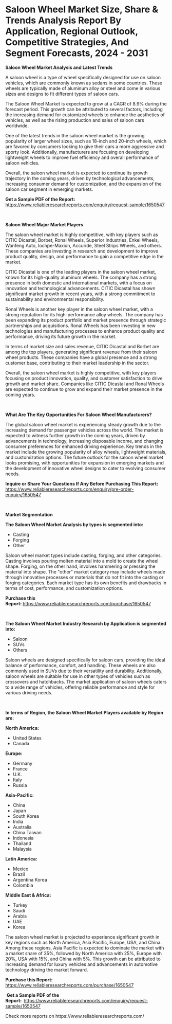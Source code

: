 <p><h1>Saloon Wheel Market Size, Share & Trends Analysis Report By Application, Regional Outlook, Competitive Strategies, And Segment Forecasts, 2024 - 2031</h1></p><p><strong>Saloon Wheel Market Analysis and Latest Trends</strong></p>
<p><p>A saloon wheel is a type of wheel specifically designed for use on saloon vehicles, which are commonly known as sedans in some countries. These wheels are typically made of aluminum alloy or steel and come in various sizes and designs to fit different types of saloon cars.</p><p>The Saloon Wheel Market is expected to grow at a CAGR of 8.9% during the forecast period. This growth can be attributed to several factors, including the increasing demand for customized wheels to enhance the aesthetics of vehicles, as well as the rising production and sales of saloon cars worldwide.</p><p>One of the latest trends in the saloon wheel market is the growing popularity of larger wheel sizes, such as 18-inch and 20-inch wheels, which are favored by consumers looking to give their cars a more aggressive and sporty look. Additionally, manufacturers are focusing on developing lightweight wheels to improve fuel efficiency and overall performance of saloon vehicles.</p><p>Overall, the saloon wheel market is expected to continue its growth trajectory in the coming years, driven by technological advancements, increasing consumer demand for customization, and the expansion of the saloon car segment in emerging markets.</p></p>
<p><strong>Get a Sample PDF of the Report:&nbsp;</strong> <a href="https://www.reliableresearchreports.com/enquiry/request-sample/1650547">https://www.reliableresearchreports.com/enquiry/request-sample/1650547</a></p>
<p>&nbsp;</p>
<p><strong>Saloon Wheel Major Market Players</strong></p>
<p><p>The saloon wheel market is highly competitive, with key players such as CITIC Dicastal, Borbet, Ronal Wheels, Superior Industries, Enkei Wheels, Wanfeng Auto, Iochpe-Maxion, Accuride, Steel Strips Wheels, and others. These companies are investing in research and development to improve product quality, design, and performance to gain a competitive edge in the market.</p><p>CITIC Dicastal is one of the leading players in the saloon wheel market, known for its high-quality aluminum wheels. The company has a strong presence in both domestic and international markets, with a focus on innovation and technological advancements. CITIC Dicastal has shown significant market growth in recent years, with a strong commitment to sustainability and environmental responsibility.</p><p>Ronal Wheels is another key player in the saloon wheel market, with a strong reputation for its high-performance alloy wheels. The company has been expanding its product portfolio and market presence through strategic partnerships and acquisitions. Ronal Wheels has been investing in new technologies and manufacturing processes to enhance product quality and performance, driving its future growth in the market.</p><p>In terms of market size and sales revenue, CITIC Dicastal and Borbet are among the top players, generating significant revenue from their saloon wheel products. These companies have a global presence and a strong customer base, contributing to their market leadership in the sector.</p><p>Overall, the saloon wheel market is highly competitive, with key players focusing on product innovation, quality, and customer satisfaction to drive growth and market share. Companies like CITIC Dicastal and Ronal Wheels are expected to continue to grow and expand their market presence in the coming years.</p></p>
<p>&nbsp;</p>
<p><strong>What Are The Key Opportunities For Saloon Wheel Manufacturers?</strong></p>
<p><p>The global saloon wheel market is experiencing steady growth due to the increasing demand for passenger vehicles across the world. The market is expected to witness further growth in the coming years, driven by advancements in technology, increasing disposable income, and changing consumer preferences for enhanced driving experience. Key trends in the market include the growing popularity of alloy wheels, lightweight materials, and customization options. The future outlook for the saloon wheel market looks promising, with opportunities for expansion in emerging markets and the development of innovative wheel designs to cater to evolving consumer needs.</p></p>
<p><strong>Inquire or Share Your Questions If Any Before Purchasing This Report:</strong> <a href="https://www.reliableresearchreports.com/enquiry/pre-order-enquiry/1650547">https://www.reliableresearchreports.com/enquiry/pre-order-enquiry/1650547</a></p>
<p>&nbsp;</p>
<p><strong>Market Segmentation</strong></p>
<p><strong>The Saloon Wheel Market Analysis by types is segmented into:</strong></p>
<p><ul><li>Casting</li><li>Forging</li><li>Other</li></ul></p>
<p><p>Saloon wheel market types include casting, forging, and other categories. Casting involves pouring molten material into a mold to create the wheel shape. Forging, on the other hand, involves hammering or pressing the material into shape. The "other" market category may include wheels made through innovative processes or materials that do not fit into the casting or forging categories. Each market type has its own benefits and drawbacks in terms of cost, performance, and customization options.</p></p>
<p><strong>Purchase this Report:&nbsp;</strong><a href="https://www.reliableresearchreports.com/purchase/1650547">https://www.reliableresearchreports.com/purchase/1650547</a></p>
<p>&nbsp;</p>
<p><strong>The Saloon Wheel Market Industry Research by Application is segmented into:</strong></p>
<p><ul><li>Saloon</li><li>SUVs</li><li>Others</li></ul></p>
<p><p>Saloon wheels are designed specifically for saloon cars, providing the ideal balance of performance, comfort, and handling. These wheels are also commonly used in SUVs due to their versatility and durability. Additionally, saloon wheels are suitable for use in other types of vehicles such as crossovers and hatchbacks. The market application of saloon wheels caters to a wide range of vehicles, offering reliable performance and style for various driving needs.</p></p>
<p>&nbsp;</p>
<p><strong>In terms of Region, the Saloon Wheel Market Players available by Region are:</strong></p>
<p>
    <p> <strong> North America: </strong>
        <ul>
            <li>United States</li>
            <li>Canada</li>
        </ul>
        </p> 
    <p> <strong> Europe: </strong>
        <ul>
            <li>Germany</li>
            <li>France</li>
            <li>U.K.</li>
            <li>Italy</li>
            <li>Russia</li>
        </ul>
        </p> 
    <p> <strong> Asia-Pacific: </strong>
        <ul>
            <li>China</li>
            <li>Japan</li>
            <li>South Korea</li>
            <li>India</li>
            <li>Australia</li>
            <li>China Taiwan</li>
            <li>Indonesia</li>
            <li>Thailand</li>
            <li>Malaysia</li>
        </ul>
        </p> 
    <p> <strong> Latin America: </strong>
        <ul>
            <li>Mexico</li>
            <li>Brazil</li>
            <li>Argentina Korea</li>
            <li>Colombia</li>
        </ul>
        </p> 
    <p> <strong> Middle East & Africa: </strong>
        <ul>
            <li>Turkey</li>
            <li>Saudi</li>
            <li>Arabia</li>
            <li>UAE</li>
            <li>Korea</li>
        </ul>
    </p>
    </p>
<p><p>The saloon wheel market is projected to experience significant growth in key regions such as North America, Asia Pacific, Europe, USA, and China. Among these regions, Asia Pacific is expected to dominate the market with a market share of 35%, followed by North America with 25%, Europe with 20%, USA with 15%, and China with 5%. This growth can be attributed to increasing demand for luxury vehicles and advancements in automotive technology driving the market forward.</p></p>
<p><strong>Purchase this Report: </strong><a href="https://www.reliableresearchreports.com/purchase/1650547">https://www.reliableresearchreports.com/purchase/1650547</a></p>
<p>&nbsp;<strong>Get a Sample PDF of the Report:&nbsp;&nbsp;</strong><a href="https://www.reliableresearchreports.com/enquiry/request-sample/1650547">https://www.reliableresearchreports.com/enquiry/request-sample/1650547</a></p>
<p><strong></strong></p>
<p>Check more reports on https://www.reliableresearchreports.com/</p>